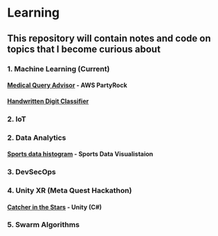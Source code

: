# Learning

## This repository will contain notes and code on topics that I become curious about

### 1. Machine Learning (Current)
#### [Medical Query Advisor](https://partyrock.aws/u/jaflavier/EXh4dPPgM/Medical-Queries-Advisor) - AWS PartyRock
#### [Handwritten Digit Classifier](https://github.com/JonaFlavier/Learning/blob/main/MachineLearning/DeepLearning/handwritten_digit_identifier.ipynb)

### 2. IoT
### 2. Data Analytics
#### [Sports data histogram](https://github.com/JonaFlavier/Sports-Data) - Sports Data Visualistaion
### 3. DevSecOps
### 4. Unity XR (Meta Quest Hackathon)
#### [Catcher in the Stars](https://github.com/jimmyd95/MetaHackathon2.0) - Unity (C#)
### 5. Swarm Algorithms
